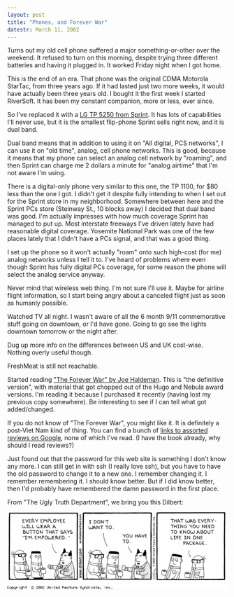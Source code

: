 ```yaml
---
layout: post
title: "Phones, and Forever War"
datestr: March 11, 2002
---
```


Turns out my old cell phone suffered a major something-or-other over the weekend.
It refused to turn on this morning, despite trying three different batteries
and having it plugged in. It worked Friday night when I got home. 

This is the end of an era. That phone was the original CDMA Motorola StarTac,
from three years ago. If it had lasted just two more weeks, it would have actually
been three years old. I bought it the first week I started RiverSoft. It has
been my constant companion, more or less, ever since.

 So I've replaced it with a <a href="http://www1.sprintpcs.com/explore/PhonesAccessories/PhoneDetails.jsp?selectSkuId=tp5250">LG
TP 5250 from Sprint</a>. It has lots of capabilities I'll never use, but it
is the smallest flip-phone Sprint sells right now, and it is dual band.

Dual band means that in addition to using it on &quot;All digital, PCS networks&quot;,
I can use it on &quot;old time&quot;, analog, cell phone networks. This is good,
because it means that my phone can select an analog cell network by &quot;roaming&quot;,
and then Sprint can charge me 2 dollars a minute for &quot;analog airtime&quot;
that I'm not aware I'm using.

There is a digital-only phone very similar to this one, the TP 1100, for $80
less than the one I got. I didn't get it despite fully intending to when I set
out for the Sprint store in my neighborhood. Somewhere between here and the
Sprint PCs store (Steinway St., 10 blocks away) I decided that dual band was
good. I'm actually impresses with how much coverage Sprint has managed to put
up. Most interstate freeways I've driven lately have had reasonable digital
coverage. Yosemite National Park was one of the few places lately that I didn't
have a PCs signal, and that was a good thing.

I set up the phone so it won't actually &quot;roam&quot; onto such high-cost
(for me) analog networks unless I tell it to. I've heard of problems where even
though Sprint has fully digital PCs coverage, for some reason the phone will
select the analog service anyway.

Never mind that wireless web thing. I'm not sure I'll use it. Maybe for airline
flight information, so I start being angry about a canceled flight just as soon
as humanly possible.

Watched TV all night. I wasn't aware of all the 6 month 9/11 commemorative
stuff going on downtown, or I'd have gone. Going to go see the lights downtown
tomorrow or the night after.

Dug up more info on the differences between US and UK cost-wise. Nothing overly
useful though.

FreshMeat is still not reachable.

Started reading <a href="http://www.amazon.com/exec/obidos/ASIN/0380708213/">&quot;The
Forever War&quot; by Joe Haldeman</a>. This is &quot;the definitive version&quot;,
with material that got chopped out of the Hugo and Nebula award versions. I'm
reading it because I purchased it recently (having lost my previous copy somewhere).
Be interesting to see if I can tell what got added/changed.

If you do not know of &quot;The Forever War&quot;, you might like it. It is
definitely a post-Viet Nam kind of thing. You can find a bunch of <a href="http://www.google.com/search?q=forever%2Bwar">links
to assorted reviews on Google</a>, none of which I've read. (I have the book
already, why should I read reviews?)

Just found out that the password for this web site is something I don't know
any more. I can still get in with ssh (I really love ssh), but you have to have
the old password to change it to a new one. I remember changing it. I remember
remembering it. I should know better. But if I did know better, then I'd probably
have remembered the damn password in the first place.

From &quot;The Ugly Truth Department&quot;, we bring you this
Dilbert:

![dilbert20020309](/assets/pics/dilbert20020309.gif)

